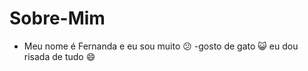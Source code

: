 # Sobre-Mim
- Meu nome é Fernanda e eu sou muito :confused:
-gosto de gato :smiley_cat:
eu dou risada de tudo :smile:



